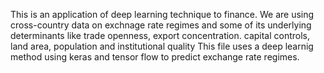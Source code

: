 This is an application of deep learning technique to finance.
We are using cross-country data on exchnage rate regimes and some of its underlying determinants like trade openness, export concentration. capital controls, land area, population and institutional quality 
This file uses a deep learnig method using keras and tensor flow to predict exchange rate regimes.
